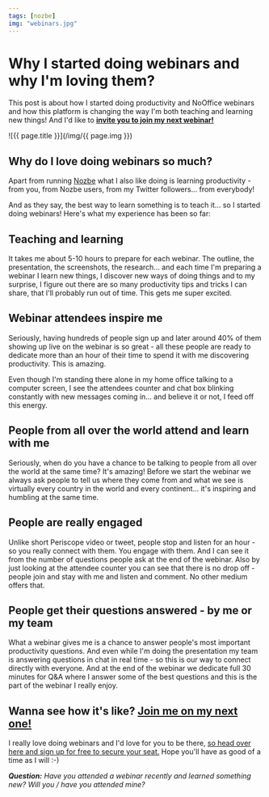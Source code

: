 ```yaml
---
tags: [nozbe]
img: "webinars.jpg"
---
```


# Why I started doing webinars and why I'm loving them?

This post is about how I started doing productivity and NoOffice webinars and how this platform is changing the way I'm both teaching and learning new things! And I'd like to **[invite you to join my next webinar!][w]**

<!--More-->

![{{ page.title }}](/img/{{ page.img }})

## Why do I love doing webinars so much?

Apart from running [Nozbe][n] what I also like doing is learning productivity - from you, from Nozbe users, from my Twitter followers... from everybody!

And as they say, the best way to learn something is to teach it... so I started doing webinars! Here's what my experience has been so far:

## Teaching and learning

It takes me about 5-10 hours to prepare for each webinar. The outline, the presentation, the screenshots, the research... and each time I'm preparing a webinar I learn new things, I discover new ways of doing things and to my surprise, I figure out there are so many productivity tips and tricks I can share, that I'll probably run out of time. This gets me super excited.

## Webinar attendees inspire me

Seriously, having hundreds of people sign up and later around 40% of them showing up live on the webinar is so great - all these people are ready to dedicate more than an hour of their time to spend it with me discovering productivity. This is amazing.

Even though I'm standing there alone in my home office talking to a computer screen, I see the attendees counter and chat box blinking constantly with new messages coming in... and believe it or not, I feed off this energy.

## People from all over the world attend and learn with me

Seriously, when do you have a chance to be talking to people from all over the world at the same time? It's amazing! Before we start the webinar we always ask people to tell us where they come from and what we see is virtually every country in the world and every continent... it's inspiring and humbling at the same time.

## People are really engaged

Unlike short Periscope video or tweet, people stop and listen for an hour - so you really connect with them. You engage with them. And I can see it from the number of questions people ask at the end of the webinar. Also by just looking at the attendee counter you can see that there is no drop off - people join and stay with me and listen and comment. No other medium offers that.

## People get their questions answered - by me or my team

What a webinar gives me is a chance to answer people's most important productivity questions. And even while I'm doing the presentation my team is answering questions in chat in real time - so this is our way to connect directly with everyone. And at the end of the webinar we dedicate full 30 minutes for Q&A where I answer some of the best questions and this is the part of the webinar I really enjoy.

## Wanna see how it's like? [Join me on my next one!][w]

I really love doing webinars and I'd love for you to be there, [so head over here and sign up for free to secure your seat.][w] Hope you'll have as good of a time as I will :-)

***Question:*** *Have you attended a webinar recently and learned something new? Will you / have you attended mine?*

[d]: http://db.tt/kD7Liux
[t]: https://twitter.com/MSliwinski
[p]: /podcast
[n]: https://nozbe.com/?a=mike
[r]: https://michael.gratis/radex
[i]: https://michael.gratis/thepodcast
[o]: https://michael.gratis/ipadonly
[w]: https://nozbe.com/webinar
[pm]: http://productivemag.com/
[mo]: https://nooffice.org/
[mu]: https://medium.com/@MSliwinski
[m]: https://nooffice.org/why-i-started-doing-webinars-and-why-im-loving-them-will-you-join-me-today-576084bb98e